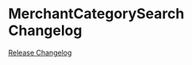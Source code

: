 # MerchantCategorySearch Changelog

[Release Changelog](https://github.com/spryker/merchant-category-search/releases)
